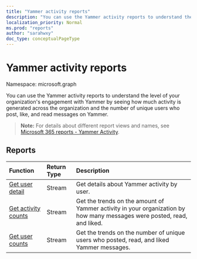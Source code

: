 ```yaml
---
title: "Yammer activity reports"
description: "You can use the Yammer activity reports to understand the level of your organization's engagement with Yammer by seeing how much activity is generated across the organization and the number of unique users who post, like, and read messages on Yammer."
localization_priority: Normal
ms.prod: "reports"
author: "sarahwxy"
doc_type: conceptualPageType
---
```


# Yammer activity reports

Namespace: microsoft.graph

You can use the Yammer activity reports to understand the level of your organization's engagement with Yammer by seeing how much activity is generated across the organization and the number of unique users who post, like, and read messages on Yammer.

> **Note:** For details about different report views and names, see [Microsoft 365 reports - Yammer Activity](https://support.office.com/client/Yammer-activity-c7c9f938-5b8e-4d52-b1a2-c7c32cb2312a).

## Reports

| Function                                 | Return Type | Description                              |
| :--------------------------------------- | :---------- | :--------------------------------------- |
| [Get user detail](../api/reportroot-getyammeractivityuserdetail.md) | Stream      | Get details about Yammer activity by user. |
| [Get activity counts](../api/reportroot-getyammeractivitycounts.md) | Stream      | Get the trends on the amount of Yammer activity in your organization by how many messages were posted, read, and liked. |
| [Get user counts](../api/reportroot-getyammeractivityusercounts.md) | Stream      | Get the trends on the number of unique users who posted, read, and liked  Yammer messages. |

